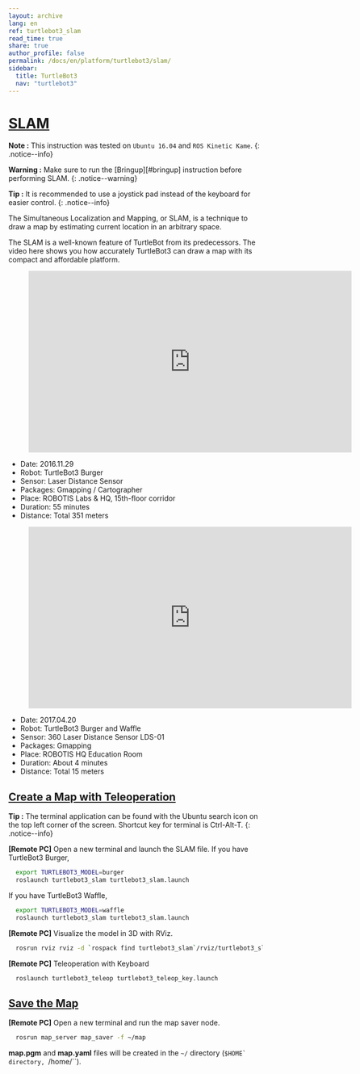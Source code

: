 ```yaml
---
layout: archive
lang: en
ref: turtlebot3_slam
read_time: true
share: true
author_profile: false
permalink: /docs/en/platform/turtlebot3/slam/
sidebar:
  title: TurtleBot3
  nav: "turtlebot3"
---
```


<div style="counter-reset: h10 1">
</div>

# [SLAM](#slam)

**Note :** This instruction was tested on `Ubuntu 16.04` and `ROS Kinetic Kame`.
{: .notice--info}

**Warning :** Make sure to run the [Bringup][#bringup] instruction before performing SLAM.
{: .notice--warning}

**Tip :** It is recommended to use a joystick pad instead of the keyboard for easier control.
{: .notice--info}

The Simultaneous Localization and Mapping, or SLAM, is a technique to draw a map by estimating current location in an arbitrary space.

The SLAM is a well-known feature of TurtleBot from its predecessors. The video here shows you how accurately TurtleBot3 can draw a map with its compact and affordable platform.

<figure class="video_container">
  <iframe width="640" height="360" src="https://www.youtube.com/embed/lkW4-dG2BCY" frameborder="0" allowfullscreen></iframe>
</figure>

* Date: 2016.11.29
* Robot: TurtleBot3 Burger
* Sensor: Laser Distance Sensor
* Packages: Gmapping / Cartographer
* Place: ROBOTIS Labs & HQ, 15th-floor corridor
* Duration: 55 minutes
* Distance: Total 351 meters

<figure class="video_container">
  <iframe width="640" height="360" src="https://www.youtube.com/embed/7mEKrT_cKWI" frameborder="0" allowfullscreen></iframe>
</figure>

* Date: 2017.04.20
* Robot: TurtleBot3 Burger and Waffle
* Sensor: 360 Laser Distance Sensor LDS-01
* Packages: Gmapping
* Place: ROBOTIS HQ Education Room
* Duration: About 4 minutes
* Distance: Total 15 meters

## [Create a Map with Teleoperation](#create-a-map-with-teleoperation)

**Tip :** The terminal application can be found with the Ubuntu search icon on the top left corner of the screen. Shortcut key for terminal is Ctrl-Alt-T.
{: .notice--info}

**[Remote PC]** Open a new terminal and launch the SLAM file.
If you have TurtleBot3 Burger,

``` bash
  export TURTLEBOT3_MODEL=burger
  roslaunch turtlebot3_slam turtlebot3_slam.launch
```

If you have TurtleBot3 Waffle,

``` bash
  export TURTLEBOT3_MODEL=waffle
  roslaunch turtlebot3_slam turtlebot3_slam.launch
```


**[Remote PC]** Visualize the model in 3D with RViz.

``` bash
  rosrun rviz rviz -d `rospack find turtlebot3_slam`/rviz/turtlebot3_slam.rviz
```

**[Remote PC]** Teleoperation with Keyboard

``` bash
  roslaunch turtlebot3_teleop turtlebot3_teleop_key.launch
```

## [Save the Map](#save-the-map)

**[Remote PC]** Open a new terminal and run the map saver node.

``` bash
  rosrun map_server map_saver -f ~/map
```

**map.pgm** and **map.yaml** files will be created in the `~/` directory (``$HOME` directory, ``/home/<username>``).
